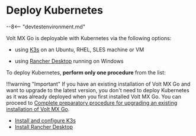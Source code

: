# Deploy Kubernetes

--8<-- "devtestenvironment.md"

Volt MX Go is deployable with Kubernetes via the following options:

- using [K3s](https://docs.k3s.io) on an Ubuntu, RHEL, SLES machine or VM

- using [Rancher Desktop](https://docs.rancherdesktop.io) running on Windows  

To deploy Kubernetes, **perform only one procedure** from the list:

!!!warning "Important"
    If you have an existing installation of Volt MX Go and want to upgrade to the latest version, you don't need to deploy Kubernetes as it was already deployed when you first installed Volt MX Go. You can proceed to [Complete preparatory procedure for upgrading an existing installation of Volt MX Go](prereqnew.md). 

- [Install and configure K3s](k3sinstall.md)
- [Install Rancher Desktop](installrancher.md)
